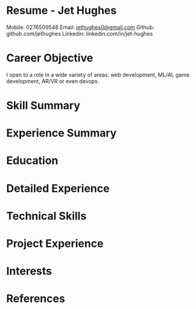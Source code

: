 # Resume - Jet Hughes

Mobile: 0276509548
Email: jethughes0@gmail.com
Github: github.com/jethughes
Linkedin: linkedin.com/in/jet-hughes 

# Career Objective
I open to a role in a wide variety of areas: web development, ML/AI, game development, AR/VR or even devops.

# Skill Summary

# Experience Summary

# Education

# Detailed Experience

# Technical Skills

# Project Experience

# Interests

# References
